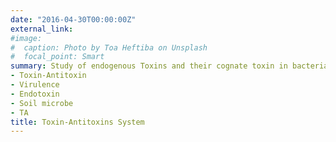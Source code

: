 ```yaml
---
date: "2016-04-30T00:00:00Z"
external_link: 
#image:
#  caption: Photo by Toa Heftiba on Unsplash
#  focal_point: Smart
summary: Study of endogenous Toxins and their cognate toxin in bacteria (*Xenorhabdus nematophila*). These study is based on finctional characterization of RelBE and MazEF TA modules
- Toxin-Antitoxin
- Virulence
- Endotoxin
- Soil microbe
- TA
title: Toxin-Antitoxins System
---
```

